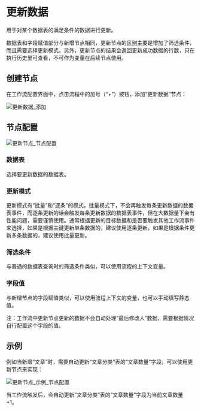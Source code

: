 # 更新数据

用于对某个数据表的满足条件的数据进行更新。

数据表和字段赋值部分与新增节点相同，更新节点的区别主要是增加了筛选条件，而且需要选择更新模式。另外，更新节点的结果会返回更新成功数据的行数，只在执行历史里可查看，不可作为变量在后续节点使用。

## 创建节点

在工作流配置界面中，点击流程中的加号（“+”）按钮，添加“更新数据”节点：

![更新数据_添加](https://github.com/nocobase/nocobase/assets/525658/9d29da49-3950-45af-854d-0347eee07d41)

## 节点配置

![更新节点_节点配置](https://github.com/nocobase/nocobase/assets/525658/e4bf1fea-d343-4976-99d4-26724221ca16)

### 数据表

选择要更新数据的数据表。

### 更新模式

更新模式有“批量”和“逐条”的模式，批量模式下，不会再触发每条更新数据的数据表事件，而逐条更新的话会触发每条更新数据的数据表事件，但在大数据量下会有性能问题，需要谨慎使用。通常根据更新的目标数据和是否要触发其他工作流事件来选择，如果是根据主键更新单条数据的，建议使用逐条更新，如果是根据条件更新多条数据的，建议使用批量更新。

### 筛选条件

与普通的数据表查询时的筛选条件类似，可以使用流程的上下文变量。

### 字段值

与新增节点的字段赋值类似，可以使用流程上下文的变量，也可以手动填写静态值。

注：工作流中更新节点更新的数据不会自动处理“最后修改人”数据，需要根据情况自行配置这个字段的值。

## 示例

例如当新增“文章”时，需要自动更新“文章分类”表的“文章数量”字段，可以使用更新节点来实现：

![更新节点_示例_节点配置](https://github.com/nocobase/nocobase/assets/525658/e4bf1fea-d343-4976-99d4-26724221ca16)

当工作流触发后，会自动更新“文章分类”表的“文章数量”字段为当前文章数量 +1。
